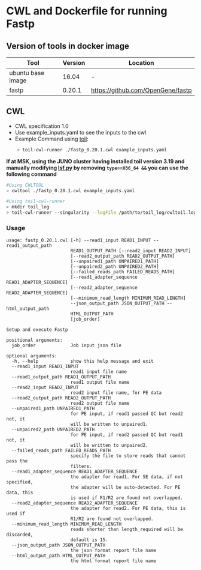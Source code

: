 # CWL and Dockerfile for running Fastp

## Version of tools in docker image

| Tool	| Version	| Location	|
|---	|---	|---	|
| ubuntu base image  	| 16.04 	|   -	|
| fastp     | 0.20.1  	|  https://github.com/OpenGene/fastp	|

## CWL

- CWL specification 1.0
- Use example_inputs.yaml to see the inputs to the cwl
- Example Command using [toil](https://toil.readthedocs.io):

```bash
    > toil-cwl-runner ./fastp_0.20.1.cwl example_inputs.yaml
```

**If at MSK, using the JUNO cluster having installed toil version 3.19 and manually modifying [lsf.py](https://github.com/DataBiosphere/toil/blob/releases/3.19.0/src/toil/batchSystems/lsf.py#L170) by removing `type==X86_64 &&` you can use the following command**

```bash
#Using CWLTOOL
> cwltool ./fastp_0.20.1.cwl example_inputs.yaml

#Using toil-cwl-runner
> mkdir toil_log
> toil-cwl-runner --singularity --logFile /path/to/toil_log/cwltoil.log  --jobStore /path/to/jobStore --batchSystem lsf --workDir /path/to =toil_log --outdir . --writeLogs /path/to/toil_log --logLevel DEBUG --stats --retryCount 2 --disableCaching --maxLogFileSize 20000000000 /path/to/fastp-0_20_1/fastp-0_20_1.cwl /path/to/inputs.yaml > toil.stdout 2> toil.stderr &
```

### Usage
```
usage: fastp_0.20.1.cwl [-h] --read1_input READ1_INPUT --read1_output_path
                        READ1_OUTPUT_PATH [--read2_input READ2_INPUT]
                        [--read2_output_path READ2_OUTPUT_PATH]
                        [--unpaired1_path UNPAIRED1_PATH]
                        [--unpaired2_path UNPAIRED2_PATH]
                        [--failed_reads_path FAILED_READS_PATH]
                        [--read1_adapter_sequence READ1_ADAPTER_SEQUENCE]
                        [--read2_adapter_sequence READ2_ADAPTER_SEQUENCE]
                        [--minimum_read_length MINIMUM_READ_LENGTH]
                        --json_output_path JSON_OUTPUT_PATH --html_output_path
                        HTML_OUTPUT_PATH
                        [job_order]

Setup and execute Fastp

positional arguments:
  job_order             Job input json file

optional arguments:
  -h, --help            show this help message and exit
  --read1_input READ1_INPUT
                        read1 input file name
  --read1_output_path READ1_OUTPUT_PATH
                        read1 output file name
  --read2_input READ2_INPUT
                        read2 input file name, for PE data
  --read2_output_path READ2_OUTPUT_PATH
                        read2 output file name
  --unpaired1_path UNPAIRED1_PATH
                        for PE input, if read1 passed QC but read2 not, it
                        will be written to unpaired1.
  --unpaired2_path UNPAIRED2_PATH
                        for PE input, if read2 passed QC but read1 not, it
                        will be written to unpaired2.
  --failed_reads_path FAILED_READS_PATH
                        specify the file to store reads that cannot pass the
                        filters.
  --read1_adapter_sequence READ1_ADAPTER_SEQUENCE
                        the adapter for read1. For SE data, if not specified,
                        the adapter will be auto-detected. For PE data, this
                        is used if R1/R2 are found not overlapped.
  --read2_adapter_sequence READ2_ADAPTER_SEQUENCE
                        the adapter for read2. For PE data, this is used if
                        R1/R2 are found not overlapped.
  --minimum_read_length MINIMUM_READ_LENGTH
                        reads shorter than length_required will be discarded,
                        default is 15.
  --json_output_path JSON_OUTPUT_PATH
                        the json format report file name
  --html_output_path HTML_OUTPUT_PATH
                        the html format report file name
```
